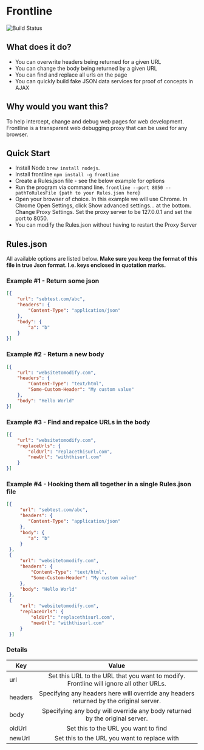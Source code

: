 Frontline
======

![Build Status](https://travis-ci.org/reverse-entropy/frontline.svg?branch=master "Build Status")

## What does it do?
+ You can overwrite headers being returned for a given URL
+ You can change the body being returned by a given URL
+ You can find and replace all urls on the page
+ You can quickly build fake JSON data services for proof of concepts in AJAX

## Why would you want this?
To help intercept, change and debug web pages for web development.
Frontline is a transparent web debugging proxy that can be used for any browser.

## Quick Start
* Install Node `brew install nodejs`.
* Install frontline `npm install -g frontline`
* Create a Rules.json file - see the below example for options
* Run the program via command line. `frontline --port 8050 --pathToRulesFile {path to your Rules.json here}`
* Open your browser of choice. In this example we will use Chrome.
In Chrome Open Settings, click Show advanced settings... at the bottom. Change Proxy Settings.
Set the proxy server to be 127.0.0.1 and set the port to 8050.
* You can modify the Rules.json without having to restart the Proxy Server

## Rules.json
All available options are listed below.
**Make sure you keep the format of this file in true Json format. I.e. keys enclosed in quotation marks.**

### Example #1 - Return some json
```json
[{
    "url": "sebtest.com/abc",
    "headers": {
    	"Content-Type": "application/json"
    },
    "body": {
    	"a": "b"
    }
}]
```

### Example #2 - Return a new body
```json
[{
    "url": "websitetomodify.com",
    "headers": {
        "Content-Type": "text/html",
        "Some-Custom-Header": "My custom value"
    },
    "body": "Hello World"
}]
```

### Example #3 - Find and repalce URLs in the body
```json
[{
    "url": "websitetomodify.com",
    "replaceUrls": {
        "oldUrl": "replacethisurl.com",
        "newUrl": "withthisurl.com"
    }
}]
```

### Example #4 - Hooking them all together in a single Rules.json file
```json
[{
     "url": "sebtest.com/abc",
     "headers": {
     	"Content-Type": "application/json"
     },
     "body": {
     	"a": "b"
     }
 },
 {
     "url": "websitetomodify.com",
     "headers": {
         "Content-Type": "text/html",
         "Some-Custom-Header": "My custom value"
     },
     "body": "Hello World"
 },
 {
     "url": "websitetomodify.com",
     "replaceUrls": {
         "oldUrl": "replacethisurl.com",
         "newUrl": "withthisurl.com"
     }
 }]
```

### Details
| Key               | Value                                                                                  |
| ------------------|:--------------------------------------------------------------------------------------:|
| url               | Set this URL to the URL that you want to modify. Frontline will ignore all other URLs.    |
| headers           | Specifying any headers here will override any headers returned by the original server. |
| body              | Specifying any body will override any body returned by the original server.            |
| oldUrl            | Set this to the URL you want to find                                                   |
| newUrl            | Set this to the URL you want to replace with                                           |
